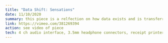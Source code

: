 ```yaml
---
title: "Data Shift: Sensations"
date: 11/10/2020
summary: this piece is a relfection on how data exists and is transferred in systems and devices. experience binary data through tactile, audio, and visual interactions. load the interface on your device, disconnect from all networks, connect to our network through sound and compose a message to experience it in different ways. see your message make physical change and the space your "virtual" interactions take up in the world.
link: https://vimeo.com/381269394
action: see video of piece
tech: 4 ch audio interface, 3.5mm headphone connectors, receipt printer, LED matrix displays, LCD display, bass acuator and amplifier
---
```


